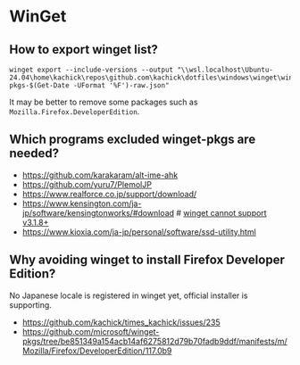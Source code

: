 # WinGet

## How to export winget list?

```pwsh
winget export --include-versions --output "\\wsl.localhost\Ubuntu-24.04\home\kachick\repos\github.com\kachick\dotfiles\windows\winget\winget-pkgs-$(Get-Date -UFormat '%F')-raw.json"
```

It may be better to remove some packages such as `Mozilla.Firefox.DeveloperEdition`.

## Which programs excluded winget-pkgs are needed?

- <https://github.com/karakaram/alt-ime-ahk>
- <https://github.com/yuru7/PlemolJP>
- <https://www.realforce.co.jp/support/download/>
- <https://www.kensington.com/ja-jp/software/kensingtonworks/#download> # [winget cannot support v3.1.8+](https://github.com/microsoft/winget-pkgs/pull/136817)
- <https://www.kioxia.com/ja-jp/personal/software/ssd-utility.html>

## Why avoiding winget to install Firefox Developer Edition?

No Japanese locale is registered in winget yet, official installer is supporting.

- <https://github.com/kachick/times_kachick/issues/235>
- <https://github.com/microsoft/winget-pkgs/tree/be851349a154acb14af6275812d79b70fadb9ddf/manifests/m/Mozilla/Firefox/DeveloperEdition/117.0b9>
